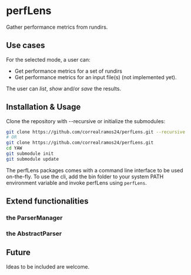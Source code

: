 # perfLens
Gather performance metrics from rundirs.

## Use cases
For the selected mode, a user can:
* Get performance metrics for a set of rundirs
* Get performance metrics for an input file(s) (not implemented yet).

The user can *list*, *show* and/or *save* the results.

## Installation & Usage

Clone the repository with --recursive or initialize the submodules:
````bash
git clone https://github.com/correalramos24/perfLens.git --recursive
# OR
git clone https://github.com/correalramos24/perfLens.git
cd YAW
git submodule init
git submodule update
````

The perfLens packages comes with a command line interface to be used on-the-fly.
To use the cli, add the bin folder to your system PATH environment variable
and invoke perfLens using `perfLens`.


## Extend functionalities

### the ParserManager

### the AbstractParser

## Future

Ideas to be included are welcome.
